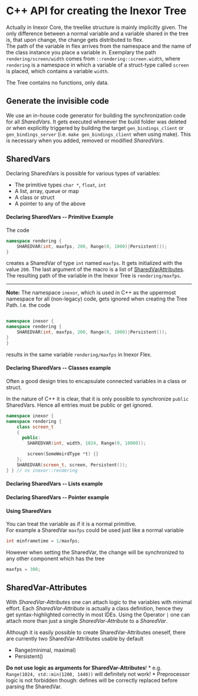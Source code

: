 # C++ API for creating the Inexor Tree

Actually in Inexor Core, the treelike structure is mainly implicitly given. The only difference between a normal variable and a variable shared in the tree is, that upon change, the change gets distributed to flex.  
The path of the variable in flex arrives from the namespace and the name of the class instance you place a variable in. Exemplary the path `rendering/screen/width` comes from `::rendering::screen.width`, where `rendering` is a namespace in which a variable of a struct-type called `screen` is placed, which contains a variable `width`.

The Tree contains no functions, only data.

## Generate the invisible code

We use an in-house code generator for building the synchronization code for all *SharedVars*.
It gets executed whenever the build folder was deleted or when explicitly triggered by building the target `gen_bindings_client` or `gen_bindings_server` (i.e. `make gen_bindings_client` when using make).
This is necessary when you added, removed or modified *SharedVars*.

## SharedVars
Declaring SharedVars is possible for various types of variables:

* The primitive types `char *`, `float`, `int`
* A list, array, queue or map
* A class or struct
* A pointer to any of the above


#### Declaring SharedVars -- Primitive Example

The code
```cpp
namespace rendering {
    SHAREDVAR(int, maxfps, 200, Range(0, 1000)|Persistent());
}
```
creates a SharedVar of type `int` named `maxfps`. It gets initialized with the value `200`.
The last argument of the macro is a list of [SharedVarAttributes](#SharedVar-Attributes).
The resulting path of the variable in the Inexor Tree is `rendering/maxfps`.

-------

**Note:**
The namespace `inexor`, which is used in C++ as the uppermost namespace for all (non-legacy) code, gets ignored when creating the Tree Path.
I.e. the code 

```cpp

namespace inexor {
namespace rendering {
    SHAREDVAR(int, maxfps, 200, Range(0, 1000)|Persistent());
}
}
```
results in the same variable `rendering/maxfps` in Inexor Flex.

#### Declaring SharedVars -- Classes example

Often a good design tries to encapsulate connected variables in a class or struct.

In the nature of C++ it is clear, that it is only possible to synchronize `public` SharedVars. Hence all entries must be public or get ignored.

```cpp
namespace inexor {
namespace rendering {
    class screen_t
    {
      public:
        SHAREDVAR(int, width, 1024, Range(0, 10000));

        screen(SomeWeirdType *t) {}
    };
    SHAREDVAR(screen_t, screen, Persistent());
} } // ns inexor::rendering
```

#### Declaring SharedVars -- Lists example

#### Declaring SharedVars -- Pointer example

#### Using SharedVars

You can treat the variable as if it is a normal primitive.  
For example a SharedVar `maxfps` could be used just like a normal variable
```cpp
int minframetime = 1/maxfps;
```
However when setting the SharedVar, the change will be synchronized to any other component which has the tree
```cpp
maxfps = 300;
```

## SharedVar-Attributes

With *SharedVar-Attributes* one can attach logic to the variables with minimal effort.
Each *SharedVar-Attribute* is actually a class definition, hence they get syntax-highlighted correctly in most IDEs.
Using the Operator `|` one can attach more than just a single *SharedVar-Attribute* to a *SharedVar*.

Although it is easily possible to create SharedVar-Attributes oneself, there are currently two SharedVar-Attributes usable by default

* Range(minimal, maximal)
* Persistent()


**Do not use logic as arguments for SharedVar-Attributes**!
    * e.g. `Range(1024, std::min(1200, 1440))` will definitely not work!
    * Preprocessor logic is not forbidden though: defines will be correctly replaced before parsing the SharedVar.
